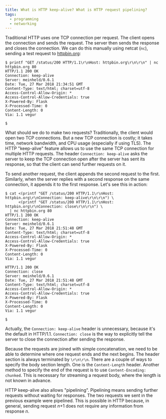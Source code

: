 ```yaml
---
title: What is HTTP keep-alive? What is HTTP request pipelining?
tags:
  - programming
  - networking
---
```


Traditional HTTP uses one TCP connection per request.
The client opens the connection and sends the request.
The server then sends the response and closes the connection.
We can do this manually using netcat (`nc`),
sending a test request to [httpbin.org](https://httpbin.org):

```console
$ printf "GET /status/200 HTTP/1.1\r\nHost: httpbin.org\r\n\r\n" | nc httpbin.org 80
HTTP/1.1 200 OK
Connection: keep-alive
Server: meinheld/0.6.1
Date: Tue, 27 Mar 2018 21:34:51 GMT
Content-Type: text/html; charset=utf-8
Access-Control-Allow-Origin: *
Access-Control-Allow-Credentials: true
X-Powered-By: Flask
X-Processed-Time: 0
Content-Length: 0
Via: 1.1 vegur

$
```

What should we do to make two requests?
Traditionally, the client would open two TCP connections.
But a new TCP connection is costly;
it takes time, network bandwidth, and CPU usage (especially if using TLS).
The HTTP "keep-alive" feature allows us to use the same TCP connection for multiple HTTP requests.
The header `Connection: keep-alive` asks the server
to keep the TCP connection open after the server has sent its response,
so that the client can send further requests on it.

To send another request,
the client appends the second request to the first.
Similarly, when the server replies with a second response on the same connection,
it appends it to the first response.
Let's see this in action:

```console
$ cat <(printf "GET /status/200 HTTP/1.1\r\nHost: httpbin.org\r\nConnection: keep-alive\r\n\r\n") \
      <(printf "GET /status/200 HTTP/1.1\r\nHost: httpbin.org\r\nConnection: close\r\n\r\n") \
  | nc httpbin.org 80
HTTP/1.1 200 OK
Connection: keep-alive
Server: meinheld/0.6.1
Date: Tue, 27 Mar 2018 21:51:48 GMT
Content-Type: text/html; charset=utf-8
Access-Control-Allow-Origin: *
Access-Control-Allow-Credentials: true
X-Powered-By: Flask
X-Processed-Time: 0
Content-Length: 0
Via: 1.1 vegur

HTTP/1.1 200 OK
Connection: close
Server: meinheld/0.6.1
Date: Tue, 27 Mar 2018 21:51:48 GMT
Content-Type: text/html; charset=utf-8
Access-Control-Allow-Origin: *
Access-Control-Allow-Credentials: true
X-Powered-By: Flask
X-Processed-Time: 0
Content-Length: 0
Via: 1.1 vegur

$
```

Actually, the `Connection: keep-alive` header is unnecessary,
because it's the default in HTTP/1.1.
`Connection: close` is the way to explicitly tell the server
to close the connection after sending the response.

Because the requests are joined with simple concatenation,
we need to be able to determine where one request ends and the next begins.
The header section is always terminated by `\r\n\r\n`.
There are a couple of ways to specify the body section length.
One is the `Content-Length` header.
Another method to specify the end of the request
is to use `Content-Encoding: chunked`.
This is necessary for streaming a request body,
where the length is not known in advance.

HTTP keep-alive also allows "pipelining".
Pipelining means sending further requests without waiting for responses.
The two requests we sent in the previous example were pipelined.
This is possible in HTTP because, in general,
sending request _n_+1 does not require any information from response _n_.
